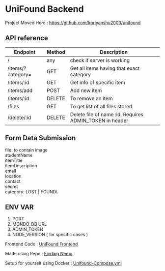 # UniFound Backend

Project Moved Here : https://github.com/kpriyanshu2003/unifound

## API reference

| Endpoint          | Method | Description                                             |
| ----------------- | ------ | ------------------------------------------------------- |
| /                 | any    | check if server is working                              |
| /items/?category= | GET    | Get all items having that exact category                |
| /items/:id        | GET    | Get info of specific item                               |
| /items/add        | POST   | Add new item                                            |
| /items/:id        | DELETE | To remove an item                                       |
| /files            | GET    | To get list of all files stored                         |
| /delete/:id       | DELETE | Delete file of name :id, Requires ADMIN_TOKEN in header |

## Form Data Submission

file: to contain image\
studentName\
itemTitle\
itemDescription\
email\
location\
contact\
secret\
category: LOST | FOUND\

## ENV VAR

1. PORT
2. MONDO_DB URL
3. ADMIN_TOKEN
4. NODE_VERSION ( for specific cases )

Frontend Code : [UniFound Frontend](https://github.com/kpriyanshu2003/unifound-frontend)

Made using Repo : [Finding Nemo](https://github.com/kpriyanshu2003/finding-nemo)

Setup for yourself using Docker : [Unifound-Compose.yml](https://gist.github.com/kpriyanshu2003/8d11dd63b699a10edebdd62861c7d68e)
